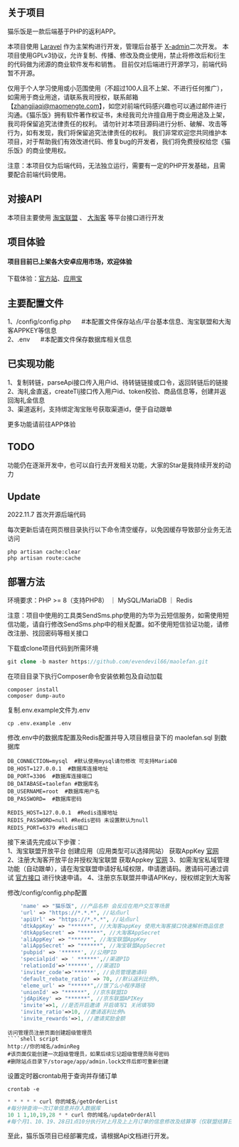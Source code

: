 ## 关于项目

猫乐饭是一款后端基于PHP的返利APP。

本项目使用 [Laravel](https://laravel.com/) 作为主架构进行开发，管理后台基于 [X-admin](http://x.xuebingsi.com)二次开发。
本项目使用GPLv3协议，允许复制、传播、修改及商业使用，禁止将修改后和衍生的代码做为闭源的商业软件发布和销售。
目前仅对后端进行开源学习，前端代码暂不开源。

仅用于个人学习使用或小范围使用（不超过100人且不上架、不进行任何推广），如需用于商业用途，请联系我司授权，联系邮箱【zhangjiaqi@maomengte.com】，如您对前端代码感兴趣也可以通过邮件进行沟通。《猫乐饭》拥有软件著作权证书，未经我司允许擅自用于商业用途及上架，我司将保留追究法律责任的权利。
请勿针对本项目源码进行分析、破解、攻击等行为，如有发现，我们将保留追究法律责任的权利。
我们非常欢迎您共同维护本项目，对于帮助我们有效改进代码、修复bug的开发者，我们将免费授权给您《猫乐饭》的商业使用权。

注意：本项目仅为后端代码，无法独立运行，需要有一定的PHP开发基础，且需要配合前端代码使用。

## 对接API

本项目主要使用 [淘宝联盟](https://pub.alimama.com/) 、 [大淘客](https://www.dataoke.com) 等平台接口进行开发

## 项目体验

<h4>项目目前已上架各大安卓应用市场，欢迎体验</h4>

下载体验：[官方站](https://fanli.maomengte.com/download)、[应用宝](https://sj.qq.com/appdetail/com.maomengte.mlf)

## 主要配置文件

1、/config/config.php &nbsp;&nbsp;&nbsp;&nbsp; #本配置文件保存站点/平台基本信息、淘宝联盟和大淘客APPKEY等信息  
2、.env &nbsp;&nbsp;&nbsp;&nbsp; #本配置文件保存数据库相关信息

## 已实现功能

1、复制转链，parseApi接口传入用户id、待转链链接或口令，返回转链后的链接  
2、淘礼金直返，createTlj接口传入用户id、token校验、商品信息等，创建并返回淘礼金信息  
3、渠道返利，支持绑定淘宝账号获取渠道id，便于自动跟单

更多功能请前往APP体验

## TODO

功能仍在逐渐开发中，也可以自行去开发相关功能，大家的Star是我持续开发的动力

## Update

2022.11.7
首次开源后端代码

每次更新后请在网页根目录执行以下命令清空缓存，以免因缓存导致部分业务无法访问

````shell script
php artisan cache:clear
php artisan route:cache
````

## 部署方法

环境要求：PHP >= 8（支持PHP8） ｜ MySQL/MariaDB ｜ Redis

注意：项目中使用的工具类SendSms.php使用的为华为云短信服务，如需使用短信功能，请自行修改SendSms.php中的相关配置。如不使用短信验证功能，请修改注册、找回密码等相关接口

下载或clone项目代码到所需环境

````PHP
git clone -b master https://github.com/evendevil66/maolefan.git
````

在项目目录下执行Composer命令安装依赖包及自动加载

````shell script
composer install
composer dump-auto
````

复制.env.example文件为.env

````shell script
cp .env.example .env
````

修改.env中的数据库配置及Redis配置并导入项目根目录下的 maolefan.sql 到数据库

````text
DB_CONNECTION=mysql  #默认使用mysql请勿修改 可支持MariaDB
DB_HOST=127.0.0.1  #数据库连接地址
DB_PORT=3306  #数据库连接端口
DB_DATABASE=taolefan #数据库名
DB_USERNAME=root  #数据库用户名
DB_PASSWORD=  #数据库密码

REDIS_HOST=127.0.0.1  #Redis连接地址
REDIS_PASSWORD=null #Redis密码 未设置默认为null
REDIS_PORT=6379 #Redis端口
````

接下来请先完成以下步骤：  
1、淘宝联盟开放平台 创建应用（应用类型可以选择网站） 获取AppKey [官网](https://aff-open.taobao.com)  
2、注册大淘客开放平台并授权淘宝联盟 获取Appkey  [官网](https://www.dataoke.com/kfpt/openapi.html)
3、如需淘宝私域管理功能（自动跟单），请在淘宝联盟申请好私域权限，申请邀请码。邀请码可通过调试 [官方接口](https://open.taobao.com/doc.htm?spm=a219a.15212433.0.0.4398669aXaoE2Y&docId=1&docType=15&apiName=taobao.tbk.sc.invitecode.get)
进行快速申请。
4、注册京东联盟并申请APIKey，授权绑定到大淘客

修改/config/config.php配置

````php
    'name' => "猫乐饭", //产品名称 会反应在用户交互等场景
    'url' => "https://*.*.*", //站点url
    'apiUrl' => "https://*.*.*", //站点url
    'dtkAppKey' => "******", //大淘客appKey 使用大淘客接口快速解析商品信息
    'dtkAppSecret' => "******", //大淘客AppSecret
    'aliAppKey' => "******", //淘宝联盟AppKey
    'aliAppSecret' => "******", //淘宝联盟AppSecret
    'pubpid' => '******', //公用PID
    'specialpid' => ' ******',//渠道PID
    'relationId'=>'******', //渠道ID
    'inviter_code'=>'******', //会员管理邀请码
    'default_rebate_ratio' => 70, //默认返利比例%,
    'eleme_url' => "******",//饿了么小程序路径
    'unionId' => "******", //京东联盟ID
    'jdApiKey' => "******", //京东联盟APIKey
    'invite'=>1, //是否开启邀请 开启填写1 关闭填写0
    'invite_ratio'=>10, //邀请返利比例%
    'invite_rewards'=>1, //邀请奖励金额
````

````
访问管理员注册页面创建超级管理员
````shell script
http://你的域名/adminReg
#该页面仅能创建一次超级管理员，如果后续忘记超级管理员账号密码
#删除站点目录下/storage/app/admin.lock文件后即可重新创建
````

设置定时器crontab用于查询并存储订单

````shell script
crontab -e
````

````PHP
* * * * * curl 你的域名/getOrderList
#每分钟查询一次订单信息并存入数据库
10 1 1,10,19,28 * * curl 你的域名/updateOrderAll
#每个月1、10、19、28日1点10分执行对上月及上上月订单的信息修改及结算等（仅联盟结算日期为上月的才会被结算）
````

至此，猫乐饭项目已经部署完成，请根据Api文档进行开发。



